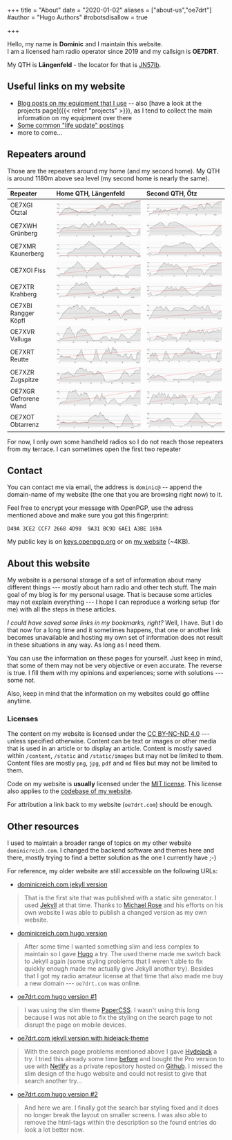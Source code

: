 +++
title = "About"
date = "2020-01-02"
aliases = ["about-us","oe7drt"]
#author = "Hugo Authors"
#robotsdisallow = true

+++

Hello, my name is **Dominic** and I maintain this website.  
I am a licensed ham radio operator since 2019 and my callsign is **OE7DRT**.

My QTH is **Längenfeld** - the locator for that is [JN57lb][1].

<!-- ![eQSL certified authority](eqsl_auth_cert.png) -->

## Useful links on my website

- [Blog posts on my equipment that I use](/tags/equipment/) -- also [have a look at the projects page]({{< relref "projects" >}}), as I tend to collect the main information
  on my equipment over there
- [Some common "life update" postings](/tags/life/)
- more to come...

## Repeaters around

Those are the repeaters around my home (and my second home). My QTH is around
1180m above sea level (my second home is nearly the same).

| Repeater              | Home QTH, Längenfeld       | Second QTH, Ötz            |
| :-------------------- | :------------------------- | :------------------------- |
| OE7XGI Ötztal         | ![oe7xgi](oe7xgi_home.png) | ![oe7xgi](oe7xgi_oetz.png) |
| OE7XWH Grünberg       | ![oe7xwh](oe7xwh_home.png) | ![oe7xwh](oe7xwh_oetz.png) |
| OE7XMR Kaunerberg     | ![oe7xmr](oe7xmr_home.png) | ![oe7xmr](oe7xmr_oetz.png) |
| OE7XOI Fiss           | ![oe7xoi](oe7xoi_home.png) | ![oe7xoi](oe7xoi_oetz.png) |
| OE7XTR Krahberg       | ![oe7xtr](oe7xtr_home.png) | ![oe7xtr](oe7xtr_oetz.png) |
| OE7XBI Rangger Köpfl  | ![oe7xbi](oe7xbi_home.png) | ![oe7xbi](oe7xbi_oetz.png) |
| OE7XVR Valluga        | ![oe7xvr](oe7xvr_home.png) | ![oe7xvr](oe7xvr_oetz.png) |
| OE7XRT Reutte         | ![oe7xrt](oe7xrt_home.png) | ![oe7xrt](oe7xrt_oetz.png) |
| OE7XZR Zugspitze      | ![oe7xzr](oe7xzr_home.png) | ![oe7xzr](oe7xzr_oetz.png) |
| OE7XGR Gefrorene Wand | ![oe7xgr](oe7xgr_home.png) | ![oe7xgr](oe7xgr_oetz.png) |
| OE7XOT Obtarrenz      | ![oe7xot](oe7xot_home.png) | ![oe7xot](oe7xot_oetz.png) |

For now, I only own some handheld radios so I do not reach those repeaters from
my terrace. I can sometimes open the first two repeater

## Contact

You can contact me via email, the address is `dominic@` -- append the
domain-name of my website (the one that you are browsing right now) to it.

Feel free to encrypt your message with OpenPGP, use the adress mentioned above
and make sure you got this fingerprint:

```
D49A 3CE2 CCF7 2668 4D98  9A31 BC9D 6AE1 A3BE 169A
```

My public key is on [keys.openpgp.org][2] or on [my website][3] (~4KB).

<!-- Please use the form below, make sure to use a valid email address if you want
an answer back!

{{< alert "warning" >}}
	So the contact form is currently not available...
{{< /alert >}} -->

<!-- {{< contactform >}} -->

## About this website

My website is a personal storage of a set of information about many different
things --- mostly about ham radio and other tech stuff. The main goal of my blog
is for my personal usage. That is because some articles may not explain
everything --- I hope I can reproduce a working setup (for me) with all the
steps in these articles.

*I could have saved some links in my bookmarks, right?* Well, I have. But I do that
now for a long time and it sometimes happens, that one or another link becomes
unavailable and hosting my own set of information does not result in these
situations in any way. As long as I need them.

You can use the information on these pages for yourself. Just keep in mind, that
some of them may not be very objective or even accurate. The reverse is true. I
fill them with my opinions and experiences; some with solutions --- some not.

Also, keep in mind that the information on my websites could go offline anytime.

### Licenses

The content on my website is licensed under the [CC BY-NC-ND 4.0][4] ---
unless specified otherwise. Content can be text or images or other media that is
used in an article or to display an article. Content is mostly saved within
`/content`, `/static` and `/static/images` but may not be limited to them.
Content files are mostly `png`, `jpg`, `pdf` and `md` files but may not be
limited to them.

Code on my website is **usually** licensed under the [MIT license][5]. This
license also applies to the [codebase of my website][6].

For attribution a link back to my website (`oe7drt.com`) should be enough.

## Other resources

I used to maintain a broader range of topics on my other website
`dominicreich.com`. I changed the backend software and themes here and there,
mostly trying to find a better solution as the one I currently have ;-)

For reference, my older website are still accessible on the following URLs:

- [dominicreich.com jekyll version][7]

> That is the first site that was published with a static site generator. I used
> [Jekyll][8] at that time. Thanks to [Michael Rose][9] and his efforts on his
> own website I was able to publish a changed version as my own website.

- [dominicreich.com hugo version][10]

> After some time I wanted something slim and less complex to maintain so I gave
> [Hugo][11] a try. The used theme made me switch back to Jekyll again (some
> styling problems that I weren't able to fix quickly enough made me actually
> give Jekyll another try). Besides that I got my radio amateur license at that
> time that also made me buy a new domain --- `oe7drt.com` was online.

- [oe7drt.com hugo version #1][12]

> I was using the slim theme [PaperCSS][13]. I wasn't using this long because
> I was not able to fix the styling on the search page to not disrupt the page
> on mobile devices.

- [oe7drt.com jekyll version with hidejack-theme][14]

> With the search page problems mentioned above I gave [Hydejack][15] a try. I
> tried this already some time [before][16] and bought the Pro version to use with
> [Netlify][17] as a private repository hosted on [Github][18]. I missed the
> slim design of the hugo website and could not resist to give that search
> another try...

- [oe7drt.com hugo version #2][19]

> And here we are. I finally got the search bar styling fixed and it does no
> longer break the layout on smaller screens. I was also able to remove the
> html-tags within the description so the found entries do look a lot better now.

[1]: http://www.levinecentral.com/ham/grid_square.php?Grid=JN57lb
[2]: https://keys.openpgp.org/search?q=D49A+3CE2+CCF7+2668+4D98+9A31+BC9D+6AE1+A3BE+169A
[3]: A3BE169A.asc
[4]: https://creativecommons.org/licenses/by-nc-nd/4.0/
[5]: https://github.com/oe7drt/oe7drt-hugo/blob/master/LICENSE
[6]: https://github.com/oe7drt/oe7drt-hugo
[7]: https://dominicreich-old.netlify.com
[8]: https://jekyllrb.com/
[9]: https://mademistakes.com/
[10]: https://dominicreich.netlify.app/
[11]: https://gohugo.io/
[12]: https://oe7drt-hugo-old.netlify.app
[13]: https://themes.gohugo.io/papercss-hugo-theme/
[14]: https://oe7drt-hidejack.netlify.app
[15]: https://hydejack.com/
[16]: https://dominicreich-hydejack.netlify.app/
[17]: https://www.netlify.com/
[18]: https://github.com/
[19]: /
